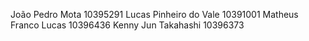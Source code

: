 João Pedro Mota 10395291
Lucas Pinheiro do Vale 10391001
Matheus Franco Lucas 10396436
Kenny Jun Takahashi 10396373
